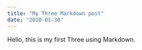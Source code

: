 ```yaml
---
title: "My Three Markdown post"
date: "2020-01-30"
---
```


Hello, this is my first Three using Markdown.
